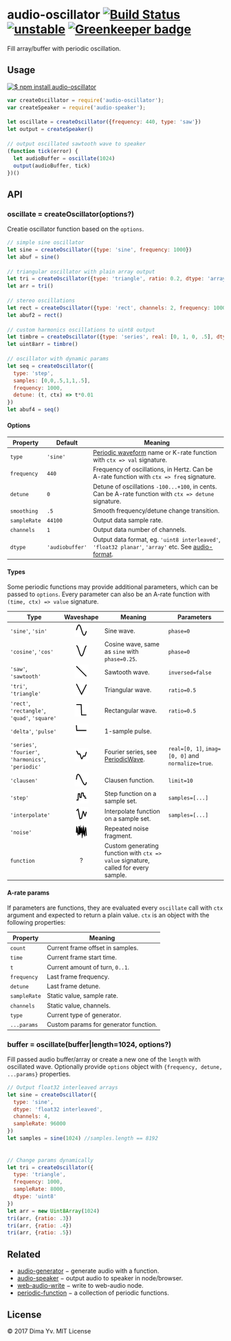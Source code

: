 # audio-oscillator [![Build Status](https://travis-ci.org/audiojs/audio-oscillator.svg?branch=master)](https://travis-ci.org/audiojs/audio-oscillator) [![unstable](https://img.shields.io/badge/stability-unstable-green.svg)](http://github.com/badges/stability-badges) [![Greenkeeper badge](https://badges.greenkeeper.io/audiojs/audio-oscillator.svg)](https://greenkeeper.io/)

Fill array/buffer with periodic oscillation.

## Usage

[![$ npm install audio-oscillator](http://nodei.co/npm/audio-oscillator.png?mini=true)](http://npmjs.org/package/audio-oscillator)

```js
var createOscillator = require('audio-oscillator');
var createSpeaker = require('audio-speaker');

let oscillate = createOscillator({frequency: 440, type: 'saw'})
let output = createSpeaker()

// output oscillated sawtooth wave to speaker
(function tick(error) {
  let audioBuffer = oscillate(1024)
  output(audioBuffer, tick)
})()
```

## API

### oscillate = createOscillator(options?)

Creatie oscillator function based on the `options`.

```js
// simple sine oscillator
let sine = createOscillator({type: 'sine', frequency: 1000})
let abuf = sine()

// triangular oscillator with plain array output
let tri = createOscillator({type: 'triangle', ratio: 0.2, dtype: 'array', frequency: 200})
let arr = tri()

// stereo oscillations
let rect = createOscillator({type: 'rect', channels: 2, frequency: 1000})
let abuf2 = rect()

// custom harmonics oscillations to uint8 output
let timbre = createOscillator({type: 'series', real: [0, 1, 0, .5], dtype: 'uint8'})
let uint8arr = timbre()

// oscillator with dynamic params
let seq = createOscillator({
  type: 'step',
  samples: [0,0,.5,1,1,.5],
  frequency: 1000,
  detune: (t, ctx) => t*0.01
})
let abuf4 = seq()
```

#### Options

| Property | Default | Meaning |
|---|---|---|
| `type` | `'sine'` | [Periodic waveform](https://github.com/scijs/periodic-waveform) name or K-rate function with `ctx => val` signature. |
| `frequency` | `440` | Frequency of oscillations, in Hertz. Can be A-rate function with `ctx => freq` signature. |
| `detune` | `0` | Detune of oscillations `-100...+100`, in cents. Can be A-rate function with `ctx => detune` signature. |
| `smoothing` | `.5` | Smooth frequency/detune change transition. |
| `sampleRate` | `44100` | Output data sample rate. |
| `channels` | `1` | Output data number of channels. |
| `dtype` | `'audiobuffer'` | Output data format, eg. `'uint8 interleaved'`, `'float32 planar'`, `'array'` etc. See [audio-format](https://github.com/audiojs/audio-format). |

#### Types

Some periodic functions may provide additional parameters, which can be passed to `options`. Every parameter can also be an A-rate function with `(time, ctx) => value` signature.

| Type | Waveshape | Meaning | Parameters |
|---|:---:|---|---|
| `'sine'`, `'sin'` | ![sine](https://raw.githubusercontent.com/dfcreative/periodic-function/master/img/sine.png) | Sine wave. | `phase=0` |
| `'cosine'`, `'cos'` | ![cosine](https://raw.githubusercontent.com/dfcreative/periodic-function/master/img/cosine.png) | Cosine wave, same as `sine` with `phase=0.25`. | `phase=0` |
| `'saw'`, `'sawtooth'` | ![sawtooth](https://raw.githubusercontent.com/dfcreative/periodic-function/master/img/sawtooth.png) | Sawtooth wave. | `inversed=false` |
| `'tri'`, `'triangle'` | ![triangle](https://raw.githubusercontent.com/dfcreative/periodic-function/master/img/triangle.png) | Triangular wave. | `ratio=0.5` |
| `'rect'`, `'rectangle'`, `'quad'`, `'square'` | ![square](https://raw.githubusercontent.com/dfcreative/periodic-function/master/img/square.png) | Rectangular wave. | `ratio=0.5` |
| `'delta'`, `'pulse'` | ![pulse](https://raw.githubusercontent.com/dfcreative/periodic-function/master/img/pulse.png) | 1-sample pulse. | |
| `'series'`, `'fourier'`, `'harmonics'`, `'periodic'` | ![fourier](https://raw.githubusercontent.com/dfcreative/periodic-function/master/img/fourier.png) | Fourier series, see [PeriodicWave](https://developer.mozilla.org/en-US/docs/Web/API/PeriodicWave). | `real=[0, 1]`, `imag=[0, 0]` and `normalize=true`. |
| `'clausen'` | ![clausen](https://raw.githubusercontent.com/dfcreative/periodic-function/master/img/clausen.png) | Clausen function. | `limit=10` |
| `'step'` | ![step](https://raw.githubusercontent.com/dfcreative/periodic-function/master/img/step.png) | Step function on a sample set. | `samples=[...]` |
| `'interpolate'` | ![interpolate](https://raw.githubusercontent.com/dfcreative/periodic-function/master/img/interpolate.png) | Interpolate function on a sample set. | `samples=[...]` |
| `'noise'` | ![noise](https://raw.githubusercontent.com/dfcreative/periodic-function/master/img/noise.png) | Repeated noise fragment. |  |
| `function` | ? | Custom generating function with `ctx => value` signature, called for every sample. | |

#### A-rate params

If parameters are functions, they are evaluated every `oscillate` call with `ctx` argument and expected to return a plain value. `ctx` is an object with the following properties:

| Property | Meaning |
|---|---|
| `count` | Current frame offset in samples. |
| `time` | Current frame start time. |
| `t` | Current amount of turn, `0..1`. |
| `frequency` | Last frame frequency. |
| `detune` | Last frame detune. |
| `sampleRate` | Static value, sample rate. |
| `channels` | Static value, channels. |
| `type` | Current type of generator. |
| `...params` | Custom params for generator function. |

### buffer = oscillate(buffer|length=1024, options?)

Fill passed audio buffer/array or create a new one of the `length` with oscillated wave. Optionally provide `options` object with `{frequency, detune, ...params}` properties.

```js
// Output float32 interleaved arrays
let sine = createOscillator({
  type: 'sine',
  dtype: 'float32 interleaved',
  channels: 4,
  sampleRate: 96000
})
let samples = sine(1024) //samples.length == 8192


// Change params dynamically
let tri = createOscillator({
  type: 'triangle',
  frequency: 1000,
  sampleRate: 8000,
  dtype: 'uint8'
})
let arr = new Uint8Array(1024)
tri(arr, {ratio: .3})
tri(arr, {ratio: .4})
tri(arr, {ratio: .5})
```


## Related

* [audio-generator](https://github.com/audiojs/audio-generator) − generate audio with a function.<br/>
* [audio-speaker](https://github.com/audiojs/audio-speaker) − output audio to speaker in node/browser.<br/>
* [web-audio-write](https://github.com/audiojs/web-audio-write) − write to web-audio node.<br/>
* [periodic-function](https://github.com/dfcreative/periodic-function) − a collection of periodic functions.<br/>

## License

© 2017 Dima Yv. MIT License
